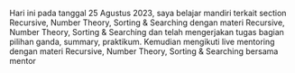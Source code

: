 Hari ini pada tanggal 25 Agustus 2023, saya belajar mandiri terkait section Recursive, Number Theory, Sorting &  Searching dengan materi Recursive, Number Theory, Sorting & Searching dan telah mengerjakan tugas bagian pilihan ganda, summary, praktikum.
Kemudian mengikuti live mentoring dengan materi Recursive, Number Theory, Sorting &  Searching bersama mentor

